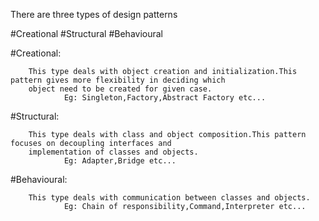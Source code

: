 ﻿There are three types of design patterns

#Creational
#Structural
#Behavioural

#Creational:

		This type deals with object creation and initialization.This pattern gives more flexibility in deciding which 
		object need to be created for given case.
				Eg: Singleton,Factory,Abstract Factory etc...

#Structural:
		
		This type deals with class and object composition.This pattern focuses on decoupling interfaces and
		implementation of classes and objects.
				Eg: Adapter,Bridge etc...

#Behavioural:
		
		This type deals with communication between classes and objects.
				Eg: Chain of responsibility,Command,Interpreter etc...
